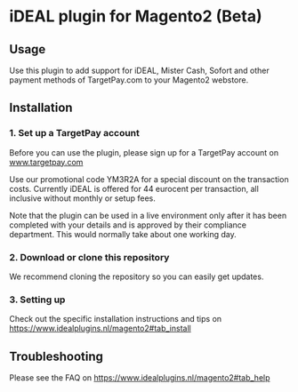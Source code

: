 # iDEAL plugin for Magento2 (Beta)

## Usage
Use this plugin to add support for iDEAL, Mister Cash, Sofort and other payment methods of 
TargetPay.com to your Magento2 webstore. 

## Installation

### 1. Set up a TargetPay account
Before you can use the plugin, please sign up for a TargetPay account on www.targetpay.com

Use our promotional code YM3R2A for a special discount on the transaction costs. 
Currently iDEAL is offered for 44 eurocent per transaction, all inclusive without monthly or setup fees.

Note that the plugin can be used in a live environment only after it has been completed with your details and
is approved by their compliance department. This would normally take about one working day.

### 2. Download or clone this repository

We recommend cloning the repository so you can easily get updates. 

### 3. Setting up

Check out the specific installation instructions and tips on https://www.idealplugins.nl/magento2#tab_install

## Troubleshooting

Please see the FAQ on https://www.idealplugins.nl/magento2#tab_help

